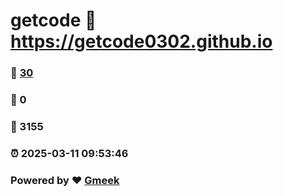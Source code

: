 # getcode :link: https://getcode0302.github.io 
### :page_facing_up: [30](https://getcode0302.github.io/tag.html) 
### :speech_balloon: 0 
### :hibiscus: 3155 
### :alarm_clock: 2025-03-11 09:53:46 
### Powered by :heart: [Gmeek](https://github.com/Meekdai/Gmeek)

